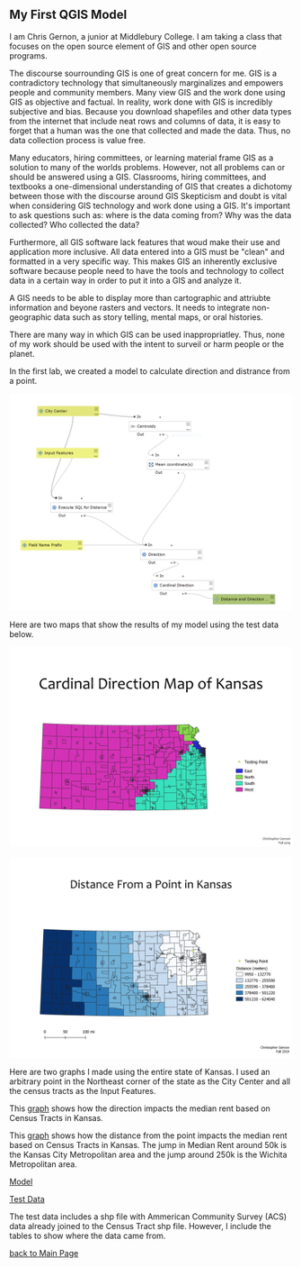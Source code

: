 ## My First QGIS Model

I am Chris Gernon, a junior at Middlebury College. I am taking a class that focuses on the open source element of GIS and other open source programs. 


The discourse sourrounding GIS is one of great concern for me. GIS is a contradictory technology that simultaneously marginalizes and empowers people and community members. Many view GIS and the work done using GIS as objective and factual. In reality, work done with GIS is incredibly subjective and bias. Because you download shapefiles and other data types from the internet that include neat rows and columns of data, it is easy to forget that a human was the one that collected and made the data. Thus, no data collection process is value free. 

Many educators, hiring committees, or learning material frame GIS as a solution to many of the worlds problems. However, not all problems can or should be answered using a GIS. Classrooms, hiring committees, and textbooks a one-dimensional understanding of GIS that creates a dichotomy between those with  the discourse around GIS Skepticism and doubt is vital when considering GIS technology and work done using a GIS. It's important to ask questions such as: where is the data coming from? Why was the data collected? Who collected the data? 


Furthermore, all GIS software lack features that woud make their use and application more inclusive. All data entered into a GIS must be "clean" and formatted in a very specific way. This makes GIS an inherently exclusive software because people need to have the tools and technology to collect data in a certain way in order to put it into a GIS and analyze it. 

A GIS needs to be able to display more than cartographic and attriubte information and beyone rasters and vectors. It needs to integrate non-geographic data such as story telling, mental maps, or oral histories.

There are many way in which GIS can be used inappropriatley. Thus, none of my work should be used with the intent to surveil or harm people or the planet.




In the first lab, we created a model to calculate direction and distrance from a point.

![Model](Model.PNG)

Here are two maps that show the results of my model using the test data below.

![Cardinal Direction](Cardinal_direction_map.png)

![Distance Map](Distance_map.png)

Here are two graphs I made using the entire state of Kansas. I used an arbitrary point in the Northeast corner of the state as the City Center and all the census tracts as the Input Features. 

This [graph](./dir_plot.html) shows how the direction impacts the median rent based on Census Tracts in Kansas.

This [graph](./dist_plot.html) shows how the distance from the point impacts the median rent based on Census Tracts in Kansas. The jump in Median Rent around 50k is the Kansas City Metropolitan area and the jump around 250k is the Wichita Metropolitan area.

[Model](./Distance_from_point_final.model3)

[Test Data](chriskgernon.github.io/Model_test_data.gpkg)

The test data includes a shp file with Ammerican Community Survey (ACS) data already joined to the Census Tract shp file. However, I include the tables to show where the data came from. 

[back to Main Page](index.md)
